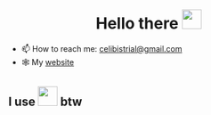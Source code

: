 <div id="header" align="center"> <h1>Hello there <img src="https://media.giphy.com/media/hvRJCLFzcasrR4ia7z/giphy.gif" width="35"/>
</div>

- 📫 How to reach me: celibistrial@gmail.com
- 🕸️ My [website](https://celibistrial.github.io/)
## I use <img src="https://upload.wikimedia.org/wikipedia/commons/a/a5/Archlinux-icon-crystal-64.svg" width="35"/> btw
<!--
**Celibistrial/Celibistrial** is a ✨ _special_ ✨ repository because its `README.md` (this file) appears on your GitHub profile.

Here are some ideas to get you started:

- 🔭 I’m currently working on ...
- 🌱 I’m currently learning ...
- 👯 I’m looking to collaborate on ...
- 🤔 I’m looking for help with ...
- 💬 Ask me about ...
- 📫 How to reach me: ...
- 😄 Pronouns: ...
- ⚡ Fun fact: ...
- 🔭 I’m currently working on improving my assembly and c++ skills
- 🌱 I’m currently learning reverse engineering
-->
